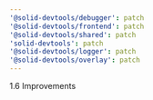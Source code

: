 ```yaml
---
'@solid-devtools/debugger': patch
'@solid-devtools/frontend': patch
'@solid-devtools/shared': patch
'solid-devtools': patch
'@solid-devtools/logger': patch
'@solid-devtools/overlay': patch
---
```


1.6 Improvements
